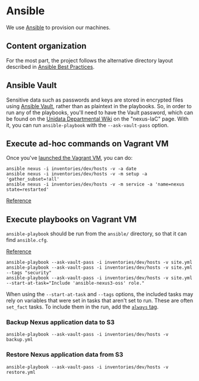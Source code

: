 # Ansible

We use [Ansible](ansible.com) to provision our machines.

## Content organization

For the most part, the project follows the alternative directory layout described in
[Ansible Best Practices](http://docs.ansible.com/ansible/playbooks_best_practices.html#alternative-directory-layout).

## Ansible Vault

Sensitive data such as passwords and keys are stored in encrypted files using [Ansible Vault](
http://docs.ansible.com/ansible/latest/playbooks_vault.html), rather than as plaintext in the playbooks.
So, in order to run any of the playbooks, you'll need to have the Vault password, which can be found on the
[Unidata Departmental Wiki](https://wiki.ucar.edu/display/unidata/Home) on the "nexus-IaC" page.
With it, you can run `ansible-playbook` with the `--ask-vault-pass` option.

## Execute ad-hoc commands on Vagrant VM

Once you've [launched the Vagrant VM](../README.md#launching-nexus-server-in-a-vagrant-vm), you can do:

```
ansible nexus -i inventories/dev/hosts -v -a date
ansible nexus -i inventories/dev/hosts -v -m setup -a 'gather_subset=!all'
ansible nexus -i inventories/dev/hosts -v -m service -a 'name=nexus state=restarted'
```
[Reference](http://docs.ansible.com/ansible/intro_adhoc.html)

## Execute playbooks on Vagrant VM

`ansible-playbook` should be run from the `ansible/` directory, so that it can find `ansible.cfg`.

[Reference](http://docs.ansible.com/ansible/intro_configuration.html#configuration-file)

```
ansible-playbook --ask-vault-pass -i inventories/dev/hosts -v site.yml
ansible-playbook --ask-vault-pass -i inventories/dev/hosts -v site.yml --tags "security"
ansible-playbook --ask-vault-pass -i inventories/dev/hosts -v site.yml --start-at-task="Include 'ansible-nexus3-oss' role."
```

When using the `--start-at-task` and `--tags` options, the included tasks may rely on variables
that were set in tasks that aren't set to run. These are often `set_fact` tasks. To include them in the run,
add the [`always` tag](http://docs.ansible.com/ansible/playbooks_tags.html#special-tags).

### Backup Nexus application data to S3

```
ansible-playbook --ask-vault-pass -i inventories/dev/hosts -v backup.yml
```

### Restore Nexus application data from S3

```
ansible-playbook --ask-vault-pass -i inventories/dev/hosts -v restore.yml
```

